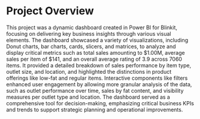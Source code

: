 # Project Overview  
This project was a dynamic dashboard created in Power BI for Blinkit, focusing on delivering key business insights through various visual elements. The dashboard showcased a variety of visualizations, including Donut charts, bar charts, cards, slicers, and matrices, to analyze and display critical metrics such as total sales amounting to $1.00M, average sales per item of $141, and an overall average rating of 3.9 across 7060 items. It provided a detailed breakdown of sales performance by item type, outlet size, and location, and highlighted the distinctions in product offerings like low-fat and regular items. Interactive components like filters enhanced user engagement by allowing more granular analysis of the data, such as outlet performance over time, sales by fat content, and visibility measures per outlet type and location. The dashboard served as a comprehensive tool for decision-making, emphasizing critical business KPIs and trends to support strategic planning and operational improvements.
